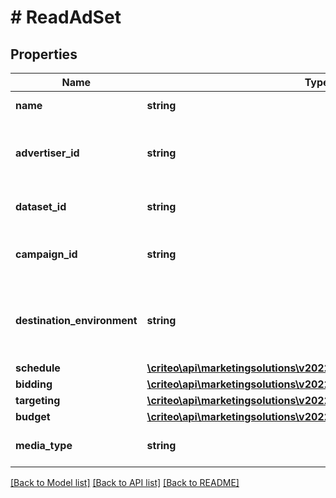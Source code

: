 # # ReadAdSet

## Properties

Name | Type | Description | Notes
------------ | ------------- | ------------- | -------------
**name** | **string** | Name of the ad set | [optional]
**advertiser_id** | **string** | Advertiser id of the campaign this ad set belongs to | [optional]
**dataset_id** | **string** | Dataset id of this ad set | [optional]
**campaign_id** | **string** | Campaign id this ad set belongs to | [optional]
**destination_environment** | **string** | The environment that an ad click will lead a user to | [optional]
**schedule** | [**\criteo\api\marketingsolutions\v2022_07\Model\ReadAdSetSchedule**](ReadAdSetSchedule.md) |  | [optional]
**bidding** | [**\criteo\api\marketingsolutions\v2022_07\Model\ReadAdSetBidding**](ReadAdSetBidding.md) |  | [optional]
**targeting** | [**\criteo\api\marketingsolutions\v2022_07\Model\AdSetTargeting**](AdSetTargeting.md) |  | [optional]
**budget** | [**\criteo\api\marketingsolutions\v2022_07\Model\ReadAdSetBudget**](ReadAdSetBudget.md) |  | [optional]
**media_type** | **string** | Media type for the ad set | [optional]

[[Back to Model list]](../../README.md#models) [[Back to API list]](../../README.md#endpoints) [[Back to README]](../../README.md)
